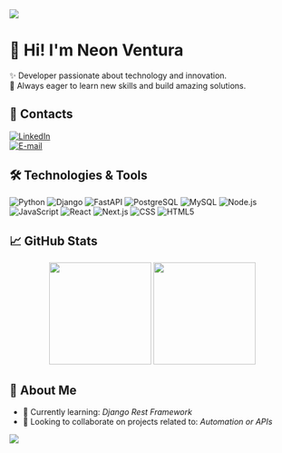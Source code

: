 <!-- Banner topo -->
<img src="https://capsule-render.vercel.app/api?type=waving&color=8A7469&height=200&section=header&text=Welcome%20to%20my%20profile!&fontColor=ffffff&fontSize=30&animation=twinkling"/>

# 👋 Hi! I'm Neon Ventura 

✨ Developer passionate about technology and innovation.  
🚀 Always eager to learn new skills and build amazing solutions.

## 🔗 Contacts
[![LinkedIn](https://img.shields.io/badge/LinkedIn-0077B5?style=for-the-badge&logo=linkedin&logoColor=white)](https://www.linkedin.com/in/neon-ventura-38b49524b?utm_source=share&utm_campaign=share_via&utm_content=profile&utm_medium=android_app)  
[![E-mail](https://img.shields.io/badge/Email-D14836?style=for-the-badge&logo=gmail&logoColor=white)](mailto:neonventura@gmail.com)

## 🛠️ Technologies & Tools
![Python](https://img.shields.io/badge/Python-3776AB?style=for-the-badge&logo=python&logoColor=white)
![Django](https://img.shields.io/badge/Django-092E20?style=for-the-badge&logo=django&logoColor=white)
![FastAPI](https://img.shields.io/badge/FastAPI-009688?style=for-the-badge&logo=fastapi&logoColor=white)
![PostgreSQL](https://img.shields.io/badge/PostgreSQL-4169E1?style=for-the-badge&logo=postgresql&logoColor=white)
![MySQL](https://img.shields.io/badge/MySQL-4479A1?style=for-the-badge&logo=mysql&logoColor=white)
![Node.js](https://img.shields.io/badge/Node.js-339933?style=for-the-badge&logo=nodedotjs&logoColor=white)
![JavaScript](https://img.shields.io/badge/JavaScript-F7DF1E?style=for-the-badge&logo=javascript&logoColor=black)
![React](https://img.shields.io/badge/React-20232A?style=for-the-badge&logo=react&logoColor=61DAFB)
![Next.js](https://img.shields.io/badge/Next.js-000000?style=for-the-badge&logo=nextdotjs&logoColor=white)
![CSS](https://img.shields.io/badge/CSS3-1572B6?style=for-the-badge&logo=css3&logoColor=white)
![HTML5](https://img.shields.io/badge/HTML5-E34F26?style=for-the-badge&logo=html5&logoColor=white)

## 📈 GitHub Stats
<div align="center">
  <img height="180em" src="https://github-readme-stats.vercel.app/api?username=neon-ventura&show_icons=true&theme=tokyonight&hide_border=true&count_private=true"/>
  <img height="180em" src="https://github-readme-stats.vercel.app/api/top-langs/?username=neon-ventura&layout=compact&theme=tokyonight&hide_border=true"/>
</div>

## 📝 About Me
- 🌱 Currently learning: *Django Rest Framework*
- 🤝 Looking to collaborate on projects related to: *Automation or APIs*

<!-- Rodapé -->
<img src="https://capsule-render.vercel.app/api?type=waving&color=8A7469&height=120&section=footer"/>
